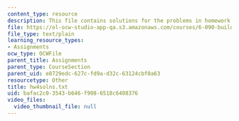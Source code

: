 ```yaml
---
content_type: resource
description: This file contains solutions for the problems in homework 4.
file: https://ol-ocw-studio-app-qa.s3.amazonaws.com/courses/6-090-building-programming-experience-a-lead-in-to-6-001-january-iap-2005/bafac2c03543b646f9086518c6408376_hw4solns.txt
file_type: text/plain
learning_resource_types:
- Assignments
ocw_type: OCWFile
parent_title: Assignments
parent_type: CourseSection
parent_uid: e8729edc-627c-fd9a-d32c-63124cbf0a63
resourcetype: Other
title: hw4solns.txt
uid: bafac2c0-3543-b646-f908-6518c6408376
video_files:
  video_thumbnail_file: null
---
```

